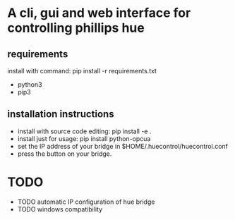 # A cli, gui and web interface for controlling phillips hue

## requirements
install with command: pip install -r requirements.txt
* python3
* pip3

## installation instructions
* install with source code editing: pip install -e .
* install just for usage: pip install python-opcua
* set the IP address of your bridge in $HOME/.huecontrol/huecontrol.conf
* press the button on your bridge.

# TODO
* TODO automatic IP configuration of hue bridge
* TODO windows compatibility
